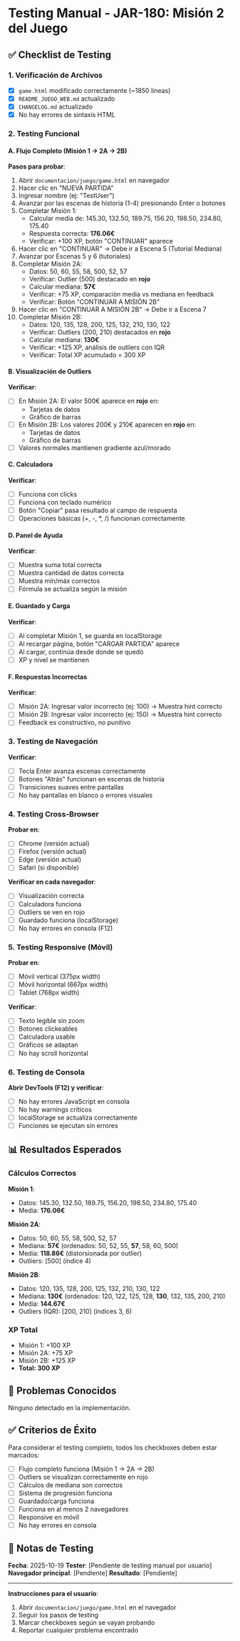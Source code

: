 # Testing Manual - JAR-180: Misión 2 del Juego

## ✅ Checklist de Testing

### 1. Verificación de Archivos
- [x] `game.html` modificado correctamente (~1850 líneas)
- [x] `README_JUEGO_WEB.md` actualizado
- [x] `CHANGELOG.md` actualizado
- [x] No hay errores de sintaxis HTML

### 2. Testing Funcional

#### A. Flujo Completo (Misión 1 → 2A → 2B)

**Pasos para probar**:
1. Abrir `documentacion/juego/game.html` en navegador
2. Hacer clic en "NUEVA PARTIDA"
3. Ingresar nombre (ej: "TestUser")
4. Avanzar por las escenas de historia (1-4) presionando Enter o botones
5. Completar Misión 1:
   - Calcular media de: 145.30, 132.50, 189.75, 156.20, 198.50, 234.80, 175.40
   - Respuesta correcta: **176.06€**
   - Verificar: +100 XP, botón "CONTINUAR" aparece
6. Hacer clic en "CONTINUAR" → Debe ir a Escena 5 (Tutorial Mediana)
7. Avanzar por Escenas 5 y 6 (tutoriales)
8. Completar Misión 2A:
   - Datos: 50, 60, 55, 58, 500, 52, 57
   - Verificar: Outlier (500) destacado en **rojo**
   - Calcular mediana: **57€**
   - Verificar: +75 XP, comparación media vs mediana en feedback
   - Verificar: Botón "CONTINUAR A MISIÓN 2B"
9. Hacer clic en "CONTINUAR A MISIÓN 2B" → Debe ir a Escena 7
10. Completar Misión 2B:
    - Datos: 120, 135, 128, 200, 125, 132, 210, 130, 122
    - Verificar: Outliers (200, 210) destacados en **rojo**
    - Calcular mediana: **130€**
    - Verificar: +125 XP, análisis de outliers con IQR
    - Verificar: Total XP acumulado = 300 XP

#### B. Visualización de Outliers

**Verificar**:
- [ ] En Misión 2A: El valor 500€ aparece en **rojo** en:
  - Tarjetas de datos
  - Gráfico de barras
- [ ] En Misión 2B: Los valores 200€ y 210€ aparecen en **rojo** en:
  - Tarjetas de datos
  - Gráfico de barras
- [ ] Valores normales mantienen gradiente azul/morado

#### C. Calculadora

**Verificar**:
- [ ] Funciona con clicks
- [ ] Funciona con teclado numérico
- [ ] Botón "Copiar" pasa resultado al campo de respuesta
- [ ] Operaciones básicas (+, -, *, /) funcionan correctamente

#### D. Panel de Ayuda

**Verificar**:
- [ ] Muestra suma total correcta
- [ ] Muestra cantidad de datos correcta
- [ ] Muestra mín/máx correctos
- [ ] Fórmula se actualiza según la misión

#### E. Guardado y Carga

**Verificar**:
- [ ] Al completar Misión 1, se guarda en localStorage
- [ ] Al recargar página, botón "CARGAR PARTIDA" aparece
- [ ] Al cargar, continúa desde donde se quedó
- [ ] XP y nivel se mantienen

#### F. Respuestas Incorrectas

**Verificar**:
- [ ] Misión 2A: Ingresar valor incorrecto (ej: 100) → Muestra hint correcto
- [ ] Misión 2B: Ingresar valor incorrecto (ej: 150) → Muestra hint correcto
- [ ] Feedback es constructivo, no punitivo

### 3. Testing de Navegación

**Verificar**:
- [ ] Tecla Enter avanza escenas correctamente
- [ ] Botones "Atrás" funcionan en escenas de historia
- [ ] Transiciones suaves entre pantallas
- [ ] No hay pantallas en blanco o errores visuales

### 4. Testing Cross-Browser

**Probar en**:
- [ ] Chrome (versión actual)
- [ ] Firefox (versión actual)
- [ ] Edge (versión actual)
- [ ] Safari (si disponible)

**Verificar en cada navegador**:
- [ ] Visualización correcta
- [ ] Calculadora funciona
- [ ] Outliers se ven en rojo
- [ ] Guardado funciona (localStorage)
- [ ] No hay errores en consola (F12)

### 5. Testing Responsive (Móvil)

**Probar en**:
- [ ] Móvil vertical (375px width)
- [ ] Móvil horizontal (667px width)
- [ ] Tablet (768px width)

**Verificar**:
- [ ] Texto legible sin zoom
- [ ] Botones clickeables
- [ ] Calculadora usable
- [ ] Gráficos se adaptan
- [ ] No hay scroll horizontal

### 6. Testing de Consola

**Abrir DevTools (F12) y verificar**:
- [ ] No hay errores JavaScript en consola
- [ ] No hay warnings críticos
- [ ] localStorage se actualiza correctamente
- [ ] Funciones se ejecutan sin errores

## 📊 Resultados Esperados

### Cálculos Correctos

**Misión 1**:
- Datos: 145.30, 132.50, 189.75, 156.20, 198.50, 234.80, 175.40
- Media: **176.06€**

**Misión 2A**:
- Datos: 50, 60, 55, 58, 500, 52, 57
- Mediana: **57€** (ordenados: 50, 52, 55, **57**, 58, 60, 500)
- Media: **118.86€** (distorsionada por outlier)
- Outliers: [500] (índice 4)

**Misión 2B**:
- Datos: 120, 135, 128, 200, 125, 132, 210, 130, 122
- Mediana: **130€** (ordenados: 120, 122, 125, 128, **130**, 132, 135, 200, 210)
- Media: **144.67€**
- Outliers (IQR): [200, 210] (índices 3, 6)

### XP Total

- Misión 1: +100 XP
- Misión 2A: +75 XP
- Misión 2B: +125 XP
- **Total: 300 XP**

## 🐛 Problemas Conocidos

Ninguno detectado en la implementación.

## ✅ Criterios de Éxito

Para considerar el testing completo, todos los checkboxes deben estar marcados:

- [ ] Flujo completo funciona (Misión 1 → 2A → 2B)
- [ ] Outliers se visualizan correctamente en rojo
- [ ] Cálculos de mediana son correctos
- [ ] Sistema de progresión funciona
- [ ] Guardado/carga funciona
- [ ] Funciona en al menos 2 navegadores
- [ ] Responsive en móvil
- [ ] No hay errores en consola

## 📝 Notas de Testing

**Fecha**: 2025-10-19
**Tester**: [Pendiente de testing manual por usuario]
**Navegador principal**: [Pendiente]
**Resultado**: [Pendiente]

---

**Instrucciones para el usuario**:
1. Abrir `documentacion/juego/game.html` en el navegador
2. Seguir los pasos de testing
3. Marcar checkboxes según se vayan probando
4. Reportar cualquier problema encontrado
